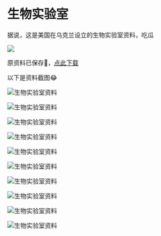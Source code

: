 # 生物实验室

据说，这是美国在乌克兰设立的生物实验室资料，吃瓜

![](https://1.z.wiki/images/20220312/fd9655fb59214c8f8ec57a27339ffa39.png)

原资料已保存🥰，[点此下载](https://5.z.wiki/autoupload/2022-08-24/9dbc7237112d436aa9f6f0bbb3a14a93.doc-2022-03-10.zip)

以下是资料截图😂


![生物实验室资料](https://1.z.wiki/images/20220312/133936dd7aef4111b5a87c25cc927d7d.png)

![生物实验室资料](https://2.z.wiki/images/20220312/5f3dfeea6c8e428fb2927f78c44b2535.png)

![生物实验室资料](https://2.z.wiki/images/20220312/9e1b78de5a374081ba557cd8d8a2f3c9.png)

![生物实验室资料](https://3.z.wiki/images/20220312/ae4446bf7f114ee5b5a13f6dc2a89862.png)

![生物实验室资料](https://3.z.wiki/images/20220312/069d2d4434fe48bfb475e8ed831bfe26.png)

![生物实验室资料](https://4.z.wiki/images/20220312/7cd0e7c3fa374685a92d7adfb69431f4.png)

![生物实验室资料](https://4.z.wiki/images/20220312/82beeb475726472ab6469a7703fda2f0.png)

![生物实验室资料](https://1.z.wiki/images/20220312/507b38250db74fa18e96043278ca7966.png)

![生物实验室资料](https://2.z.wiki/images/20220312/0e1ee2d2e2a74fdc8d7db3e20e8a7b30.png)

![生物实验室资料](https://3.z.wiki/images/20220312/9d9067ab968f4e6ca13c793b0daace84.png)
